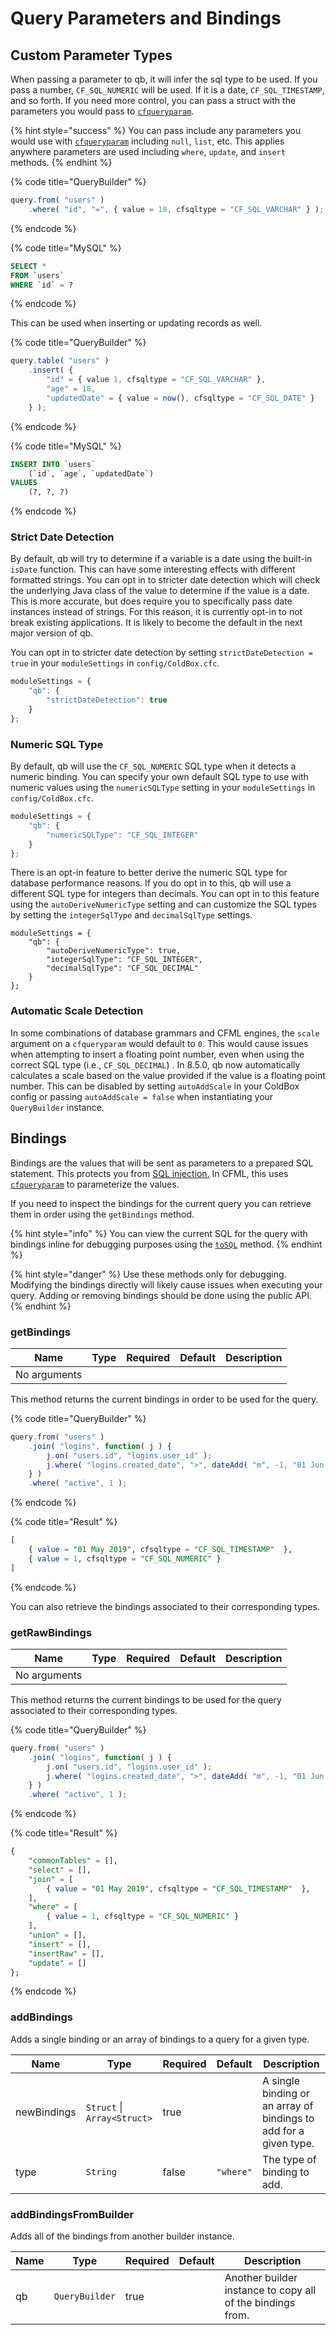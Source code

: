 # Query Parameters and Bindings

## Custom Parameter Types

When passing a parameter to qb, it will infer the sql type to be used.  If you pass a number, `CF_SQL_NUMERIC` will be used. If it is a date, `CF_SQL_TIMESTAMP`, and so forth. If you need more control, you can pass a struct with the parameters you would pass to [`cfqueryparam`](https://cfdocs.org/cfqueryparam).

{% hint style="success" %}
You can pass include any parameters you would use with [`cfqueryparam`](https://cfdocs.org/cfqueryparam) including `null`, `list`, etc.  This applies anywhere parameters are used including `where`, `update`, and `insert` methods.
{% endhint %}

{% code title="QueryBuilder" %}
```javascript
query.from( "users" )
    .where( "id", "=", { value = 18, cfsqltype = "CF_SQL_VARCHAR" } );
```
{% endcode %}

{% code title="MySQL" %}
```sql
SELECT *
FROM `users`
WHERE `id` = ?
```
{% endcode %}

This can be used when inserting or updating records as well.

{% code title="QueryBuilder" %}
```javascript
query.table( "users" )
    .insert( {
        "id" = { value 1, cfsqltype = "CF_SQL_VARCHAR" },
        "age" = 18,
        "updatedDate" = { value = now(), cfsqltype = "CF_SQL_DATE" }
    } );
```
{% endcode %}

{% code title="MySQL" %}
```sql
INSERT INTO `users`
    (`id`, `age`, `updatedDate`)
VALUES
    (?, ?, ?)
```
{% endcode %}

### Strict Date Detection

By default, qb will try to determine if a variable is a date using the built-in `isDate` function.  This can have some interesting effects with different formatted strings.  You can opt in to stricter date detection which will check the underlying Java class of the value to determine if the value is a date.  This is more accurate, but does require you to specifically pass date instances instead of strings.  For this reason, it is currently opt-in to not break existing applications.  It is likely to become the default in the next major version of qb.

You can opt in to stricter date detection by setting `strictDateDetection = true` in your `moduleSettings` in `config/ColdBox.cfc`.

```javascript
moduleSettings = {
    "qb": {
        "strictDateDetection": true
    }
};
```

### Numeric SQL Type

By default, qb will use the `CF_SQL_NUMERIC` SQL type when it detects a numeric binding.  You can specify your own default SQL type to use with numeric values using the `numericSQLType` setting in your `moduleSettings` in `config/ColdBox.cfc`.

```javascript
moduleSettings = {
    "qb": {
        "numericSQLType": "CF_SQL_INTEGER"
    }
};
```

There is an opt-in feature to better derive the numeric SQL type for database performance reasons.  If you do opt in to this, qb will use a different SQL type for integers than decimals.  You can opt in to this feature using the `autoDeriveNumericType` setting and can customize the SQL types by setting the `integerSqlType` and `decimalSqlType` settings.

```cfscript
moduleSettings = {
    "qb": {
        "autoDeriveNumericType": true,
        "integerSqlType": "CF_SQL_INTEGER",
        "decimalSqlType": "CF_SQL_DECIMAL"
    }
};
```

### Automatic Scale Detection

In some combinations of database grammars and CFML engines, the `scale` argument on a `cfqueryparam` would default to `0`.  This would cause issues when attempting to insert a floating point number, even when using the correct SQL type (i.e., `CF_SQL_DECIMAL`) .  In 8.5.0, qb now automatically calculates a scale based on the value provided if the value is a floating point number.  This can be disabled by setting `autoAddScale` in your ColdBox config or passing `autoAddScale = false` when instantiating your `QueryBuilder` instance.

## Bindings

Bindings are the values that will be sent as parameters to a prepared SQL statement.  This protects you from [SQL injection.](https://en.wikipedia.org/wiki/SQL\_injection)  In CFML, this uses [`cfqueryparam`](https://cfdocs.org/cfqueryparam) to parameterize the values.

If you need to inspect the bindings for the current query you can retrieve them in order using the `getBindings` method.

{% hint style="info" %}
You can view the current SQL for the query with bindings inline for debugging purposes using the [`toSQL`](../debugging/#tosql) method.
{% endhint %}

{% hint style="danger" %}
&#x20;Use these methods only for debugging. Modifying the bindings directly will likely cause issues when executing your query.  Adding or removing bindings should be done using the public API.
{% endhint %}

### getBindings

| Name         | Type | Required | Default | Description |
| ------------ | ---- | -------- | ------- | ----------- |
| No arguments |      |          |         |             |

This method returns the current bindings in order to be used for the query.

{% code title="QueryBuilder" %}
```javascript
query.from( "users" )
    .join( "logins", function( j ) {
        j.on( "users.id", "logins.user_id" );
        j.where( "logins.created_date", ">", dateAdd( "m", -1, "01 Jun 2019" ) );
    } )
    .where( "active", 1 );
```
{% endcode %}

{% code title="Result" %}
```sql
[
    { value = "01 May 2019", cfsqltype = "CF_SQL_TIMESTAMP"  },
    { value = 1, cfsqltype = "CF_SQL_NUMERIC" }
]
```
{% endcode %}

You can also retrieve the bindings associated to their corresponding types.

### getRawBindings

| Name         | Type | Required | Default | Description |
| ------------ | ---- | -------- | ------- | ----------- |
| No arguments |      |          |         |             |

This method returns the current bindings  to be used for the query associated to their corresponding types.

{% code title="QueryBuilder" %}
```javascript
query.from( "users" )
    .join( "logins", function( j ) {
        j.on( "users.id", "logins.user_id" );
        j.where( "logins.created_date", ">", dateAdd( "m", -1, "01 Jun 2019" ) );
    } )
    .where( "active", 1 );
```
{% endcode %}

{% code title="Result" %}
```sql
{
    "commonTables" = [],
    "select" = [],
    "join" = [
        { value = "01 May 2019", cfsqltype = "CF_SQL_TIMESTAMP"  },
    ],
    "where" = [
        { value = 1, cfsqltype = "CF_SQL_NUMERIC" }
    ],
    "union" = [],
    "insert" = [],
    "insertRaw" = [],
    "update" = []
};
```
{% endcode %}

### addBindings

Adds a single binding or an array of bindings to a query for a given type.

| Name        | Type                        | Required | Default   | Description                                                       |
| ----------- | --------------------------- | -------- | --------- | ----------------------------------------------------------------- |
| newBindings | `Struct` \| `Array<Struct>` | true     |           | A single binding or an array of bindings to add for a given type. |
| type        | `String`                    | false    | `"where"` | The type of binding to add.                                       |

### addBindingsFromBuilder

Adds all of the bindings from another builder instance.

| Name | Type           | Required | Default | Description                                                |
| ---- | -------------- | -------- | ------- | ---------------------------------------------------------- |
| qb   | `QueryBuilder` | true     |         | Another builder instance to copy all of the bindings from. |

